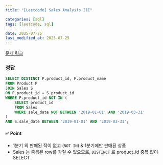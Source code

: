 ```yaml
---
title: "[Leetcode] Sales Analysis III"

categories: [sql]
tags: [leetcode, sql]

date: 2025-07-25
last_modified_at: 2025-07-25
---
```

[문제 링크](https://leetcode.com/problems/sales-analysis-iii/description/)

### 정답
```sql
SELECT DISTINCT P.product_id, P.product_name
FROM Product P
JOIN Sales S
ON P.product_id = S.product_id
WHERE P.product_id NOT IN (
    SELECT product_id
    FROM Sales
    WHERE sale_date NOT BETWEEN '2019-01-01' AND '2019-03-31'
)
AND S.sale_date BETWEEN '2019-01-01' AND '2019-03-31';
```

#### ✅ Point
- 1분기 외 판매된 적이 없고 (`NOT IN`) & 1분기에만 판매된 상품
- Sales 는 중복된 row를 가질 수 있으므로, `DISTINCT` 로 product_id 중복 없이 SELECT

